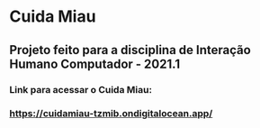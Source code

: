 # Cuida Miau

## Projeto feito para a disciplina de Interação Humano Computador - 2021.1

### Link para acessar o Cuida Miau:
### https://cuidamiau-tzmib.ondigitalocean.app/
